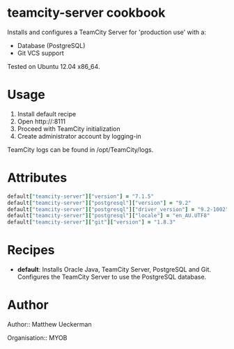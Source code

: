 # teamcity-server cookbook

Installs and configures a TeamCity Server for 'production use' with a:
* Database (PostgreSQL)
* Git VCS support

Tested on Ubuntu 12.04 x86_64.

# Usage

1. Install default recipe
2. Open http://<node>:8111
3. Proceed with TeamCity initialization
4. Create administrator account by logging-in

TeamCity logs can be found in /opt/TeamCity/logs.

# Attributes

```ruby
default["teamcity-server"]["version"] = "7.1.5"
default["teamcity-server"]["postgresql"]["version"] = "9.2"
default["teamcity-server"]["postgresql"]["driver_version"] = "9.2-1002"
default["teamcity-server"]["postgresql"]["locale"] = "en_AU.UTF8"
default["teamcity-server"]["git"]["version"] = "1.8.3"
```

# Recipes

* __default__: Installs Oracle Java, TeamCity Server, PostgreSQL and Git.  Configures the TeamCity Server to use the
PostgreSQL database.

# Author

Author:: Matthew Ueckerman

Organisation:: MYOB
